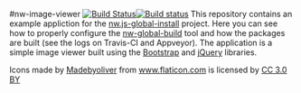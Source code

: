 #nw-image-viewer [![Build Status](https://travis-ci.org/gianluca-nitti/nw-image-viewer.svg?branch=master)](https://travis-ci.org/gianluca-nitti/nw-image-viewer)[![Build status](https://ci.appveyor.com/api/projects/status/k5b589vfear5yd2l?svg=true)](https://ci.appveyor.com/project/gianluca-nitti/nw-image-viewer)
This repository contains an example appliction for the [nw.js-global-install](https://github.com/gianluca-nitti/nw.js-global-install) project. Here you can see how to properly configure the [nw-global-build](https://www.npmjs.com/package/nw-global-build) tool and how the packages are built (see the logs on Travis-CI and Appveyor).
The application is a simple image viewer built using the [Bootstrap](http://getbootstrap.com/) and [jQuery](https://jquery.com/) libraries.
<div>Icons made by <a href="http://www.flaticon.com/authors/madebyoliver" title="Madebyoliver">Madebyoliver</a> from <a href="http://www.flaticon.com" title="Flaticon">www.flaticon.com</a> is licensed by <a href="http://creativecommons.org/licenses/by/3.0/" title="Creative Commons BY 3.0" target="_blank">CC 3.0 BY</a></div>
